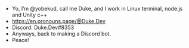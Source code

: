 - Yo, I’m @yobekud, call me Duke, and I work in Linux terminal, node.js and Unity c++
- https://en.pronouns.page/@Duke.Dev
- Discord: Duke.Dev#8353
- Anyways, back to making a Discord bot.
- Peace!
